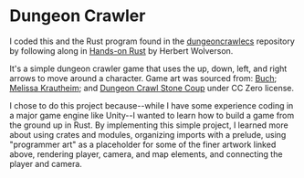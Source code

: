 # Dungeon Crawler

I coded this and the Rust program found in the [dungeoncrawlecs](https://github.com/jdjaustin/dungeoncrawlecs) repository by following along in [Hands-on Rust](https://pragprog.com/titles/hwrust/hands-on-rust/) by Herbert Wolverson.

It's a simple dungeon crawler game that uses the up, down, left, and right arrows to move around a character. Game art was sourced from: [Buch](https://opengameart.org/content/unfinished-dungeon-tileset); [Melissa Krautheim](https://opengameart.org/content/fantasy-magic-set); and [Dungeon Crawl Stone Coup](https://github.com/crawl/tiles) under CC Zero license.

I chose to do this project because--while I have some experience coding in a major game engine like Unity--I wanted to learn how to build a game from the ground up in Rust. By implementing this simple project, I learned more about using crates and modules, organizing imports with a prelude, using "programmer art" as a placeholder for some of the finer artwork linked above, rendering player, camera, and map elements, and connecting the player and camera.
